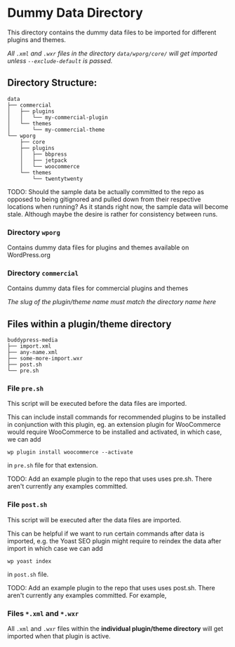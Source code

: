 # Dummy Data Directory #

This directory contains the dummy data files to be imported for different plugins and themes.

_All `.xml` and `.wxr` files in the directory `data/wporg/core/` will get imported unless `--exclude-default` is passed._

## Directory Structure: ##

```
data
├── commercial
│   ├── plugins
│   │   └── my-commercial-plugin
│   └── themes
│       └── my-commercial-theme
└── wporg
    ├── core
    ├── plugins
    │   ├── bbpress
    │   ├── jetpack
    │   └── woocommerce
    └── themes
        └── twentytwenty
```

TODO: Should the sample data be actually committed to the repo as opposed to being gitignored and pulled down from their respective locations when running? As it stands right now, the sample data will become stale. Although maybe the desire is rather for consistency between runs.

### Directory `wporg` ###
Contains dummy data files for plugins and themes available on WordPress.org

### Directory `commercial` ###
Contains dummy data files for commercial plugins and themes

*The slug of the plugin/theme name must match the directory name here*

## Files within a plugin/theme directory ##

```
buddypress-media
├── import.xml
├── any-name.xml
├── some-more-import.wxr
├── post.sh
└── pre.sh
```

### File `pre.sh` ###

This script will be executed before the data files are imported.

This can include install commands for recommended plugins to be installed in conjunction
with this plugin, eg. an extension plugin for WooCommerce would require WooCommerce to be
installed and activated, in which case, we can add

`wp plugin install woocommerce --activate`

in `pre.sh` file for that extension.

TODO: Add an example plugin to the repo that uses uses pre.sh. There aren't currently any examples committed. 

### File `post.sh` ###

This script will be executed after the data files are imported.

This can be helpful if we want to run certain commands after data is imported, e.g. the Yoast SEO
plugin might require to reindex the data after import in which case we can add

`wp yoast index`

in `post.sh` file.

TODO: Add an example plugin to the repo that uses uses post.sh. There aren't currently any examples committed. For example, 

### Files `*.xml` and `*.wxr` ###

All `.xml` and `.wxr` files within the **individual plugin/theme directory** will get imported when that plugin is active.
